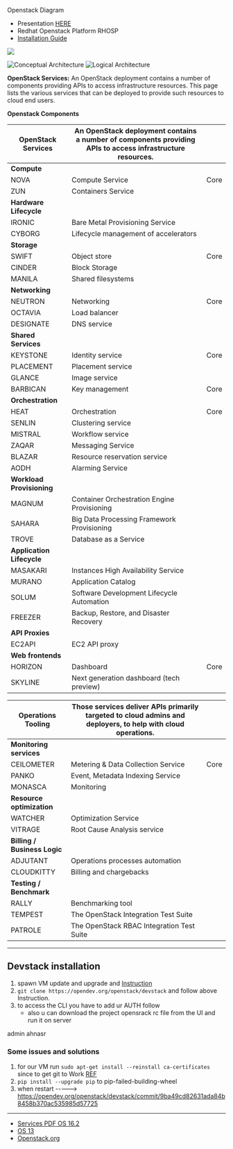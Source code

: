 Openstack Diagram
- Presentation [HERE](https://slideplayer.com/slide/16571787/)
- Redhat Openstack Platform RHOSP
- [Installation Guide](https://docs.openstack.org/install-guide/index.html)

![](https://docs.openstack.org/arch-design/_images/osog_0001.png)

![Conceptual Architecture](https://docs.openstack.org/install-guide/_images/openstack_kilo_conceptual_arch.png)
![Logical Architecture](https://docs.openstack.org/install-guide/_images/openstack-arch-kilo-logical-v1.png)



**OpenStack Services:** 
An OpenStack deployment contains a number of components providing APIs to access infrastructure resources. This page lists the various services that can be deployed to provide such resources to cloud end users.

**Openstack Components**

|**OpenStack Services**| An OpenStack deployment contains a number of components providing APIs to access infrastructure resources.||
|---|---|---|
|**Compute**| ||
|NOVA| Compute Service |Core|
|ZUN|Containers Service|
|**Hardware Lifecycle**|
|IRONIC| Bare Metal Provisioning Service|
|CYBORG| Lifecycle management of accelerators|
|**Storage**|
|SWIFT|Object store|Core|
|CINDER|Block Storage|
|MANILA|Shared filesystems|
|**Networking**|
|NEUTRON|Networking|Core|
|OCTAVIA|Load balancer
|DESIGNATE|DNS service
|**Shared Services**
|KEYSTONE|Identity service|Core|
|PLACEMENT|Placement service
|GLANCE|Image service
|BARBICAN|Key management|Core|
|**Orchestration**
|HEAT|Orchestration|Core|
|SENLIN|Clustering service
|MISTRAL|Workflow service
|ZAQAR|Messaging Service
|BLAZAR|Resource reservation service
|AODH|Alarming Service
|**Workload Provisioning**|
|MAGNUM|Container Orchestration Engine Provisioning
|SAHARA|Big Data Processing Framework Provisioning
|TROVE|Database as a Service|
|**Application Lifecycle**|
|MASAKARI|Instances High Availability Service
|MURANO|Application Catalog
|SOLUM|Software Development Lifecycle Automation
|FREEZER|Backup, Restore, and Disaster Recovery
|**API Proxies**|
|EC2API|EC2 API proxy|
|**Web frontends**|
|HORIZON|Dashboard|Core|
|SKYLINE|Next generation dashboard (tech preview)|


|**Operations Tooling**|Those services deliver APIs primarily targeted to cloud admins and deployers, to help with cloud operations.||
|---|---| --- |
|**Monitoring services**|||
|CEILOMETER|Metering & Data Collection Service|Core|
|PANKO|Event, Metadata Indexing Service
|MONASCA|Monitoring
|**Resource optimization**|
|WATCHER|Optimization Service
|VITRAGE|Root Cause Analysis service
|**Billing / Business Logic**|
|ADJUTANT|Operations processes automation
|CLOUDKITTY|Billing and chargebacks
|**Testing / Benchmark**|
|RALLY|Benchmarking tool
|TEMPEST|The OpenStack Integration Test Suite
|PATROLE|The OpenStack RBAC Integration Test Suite

-------------------------------------------
## Devstack installation
1. spawn VM update and upgrade and [Instruction](https://docs.openstack.org/devstack/latest/#:~:text=DevStack%20is%20a%20series%20of,the%20OpenStack%20project's%20functional%20testing.)
2. `git clone https://opendev.org/openstack/devstack` and follow above Instruction.
3. to access the CLI you have to add ur AUTH follow [](https://docs.openstack.org/devstack/latest/configuration.html#openrc)
    - also u can download the project opensrack rc file from the UI and run it on server 

admin
ahnasr

### Some issues and solutions
1. for our VM run `sudo apt-get install --reinstall ca-certificates` since to get git to Work [REF](https://stackoverflow.com/questions/35821245/github-server-certificate-verification-failed)
2. `pip install --upgrade pip` to pip-failed-building-wheel
3. when restart -----> https://opendev.org/openstack/devstack/commit/9ba49cd82631ada84b8458b370ac535985d57725


-------------------
- [Services PDF OS 16.2](https://access.redhat.com/documentation/en-us/red_hat_openstack_platform/16.2/pdf/product_guide/red_hat_openstack_platform-16.2-product_guide-en-us.pdf)
- [OS 13](https://access.redhat.com/documentation/en-us/red_hat_openstack_platform/13/pdf/product_guide/red_hat_openstack_platform-13-product_guide-en-us.pdf)
- [Openstack.org](https://www.openstack.org/software/project-navigator/openstack-components#openstack-services)
